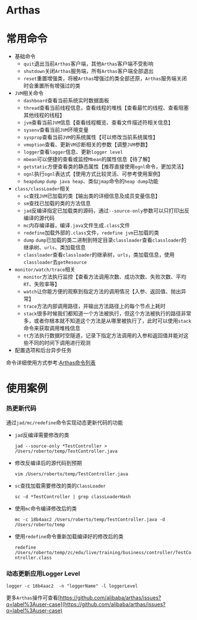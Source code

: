 # Arthas

# 常用命令

- 基础命令
  - `quit`退出当前`Arthas`客户端，其他`Arthas`客户端不受影响
  - `shutdown`关闭`Arthas`服务端，所有`Arthas`客户端全部退出
  - `reset`重置增强类，将被`Arthas`增强过的类全部还原，`Arthas`服务端关闭时会重置所有增强过的类
- `JVM`相关命令
  - `dashboard`查看当前系统实时数据面板
  - `thread`查看当前线程信息，查看线程的堆栈【查看最忙的线程、查看阻塞其他线程的线程】
  - `jvm`查看当前`JVM`信息【查看线程概览、查看文件描述符相关信息】
  - `sysenv`查看当前`JVM`环境变量
  - `sysprop`查看当前`JVM`的系统属性【可以修改当前系统属性】
  - `vmoption`查看、更新`VM`诊断相关的参数【调整`JVM`参数】
  - `logger`查看`logger`信息、更新`logger level`
  - `mbean`可以便捷的查看或监控`Mbean`的属性信息【待了解】
  - `getstatic`方便查看类的静态属性【推荐直接使用`ognl`命令，更加灵活】
  - `ognl`执行`ognl`表达式【使用方式比较灵活、可参考使用案例】
  - `heapdump` `dump java heap`、类似`jmap`命令的`heap dump`功能
- `class/classLoader`相关
  - `sc`查找`JVM`已加载的类【输出类的详细信息及成员变量信息】
  - `sm`查找已加载的类的方法信息
  - `jad`反编译指定已加载类的源码，通过`--source-only`参数可以只打印出反编译的源代码
  - `mc`内存编译器，编译`.java`文件生成`.class`文件
  - `redefine`加载外部的`.class`文件，`redefine jvm`已加载的类
  - `dump` `dump`已加载的类二进制到特定目录`classloader`查看`classloader`的继承树、`urls`、类加载信息
  - `classloader`查看`classloader`的继承树，`urls`，类加载信息，使用`classloader`去`getResource`
- `monitor/watch/trace`相关
  - `monitor`方法执行监控【查看方法调用次数、成功次数、失败次数、平均`RT`、失败率等】
  - `watch`让你能方便的观察到指定方法的调用情况【入参、返回值、抛出异常】
  - `trace`方法内部调用路径，并输出方法路径上的每个节点上耗时
  - `stack`很多时候我们都知道一个方法被执行，但这个方法被执行的路径非常多，或者你根本就不知道这个方法是从哪里被执行了，此时可以使用`stack`命令来获取调用堆栈信息
  - `tt`方法执行数据时空隧道，记录下指定方法调用的入参和返回值并能对这些不同的时间下调用进行观测
- 配置选项和后台异步任务

命令详细使用方式参考:[Arthas命令列表](https://alibaba.github.io/arthas/commands.html)

# 使用案例

### 热更新代码

通过`jad/mc/redefine`命令实现动态更新代码的功能

- `jad`反编译需要修改的类

  `jad --source-only *TestController > /Users/roberto/temp/TestController.java`

- 修改反编译后的源代码到预期

  `vim /Users/roberto/temp/TestController.java`

- `sc`查找加载需要修改的类的`ClassLoader`

  `sc -d *TestController | grep classLoaderHash`

- 使用`mc`命令编译修改后的类

  `mc -c 18b4aac2 /Users/roberto/temp/TestController.java -d /Users/roberto/temp`

- 使用`redefine`命令重新加载编译好的修改后的类

  `redefine /Users/roberto/temp/zc/edu/live/training/business/controller/TestController.class`

### 动态更新应用Logger Level

`logger -c 18b4aac2  -n "loggerName" -l loggerLevel`

更多`Arthas`操作可查看[https://github.com/alibaba/arthas/issues?q=label%3Auser-case](https://github.com/alibaba/arthas/issues?q=label%3Auser-case)